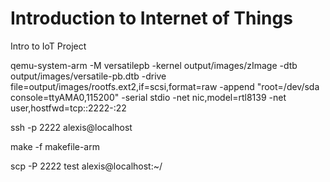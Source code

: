 # Introduction to Internet of Things
Intro to IoT Project

qemu-system-arm -M versatilepb -kernel output/images/zImage -dtb output/images/versatile-pb.dtb -drive file=output/images/rootfs.ext2,if=scsi,format=raw -append "root=/dev/sda console=ttyAMA0,115200" -serial stdio -net nic,model=rtl8139 -net user,hostfwd=tcp::2222-:22

ssh -p 2222 alexis@localhost

make -f makefile-arm

scp -P 2222 test alexis@localhost:~/
